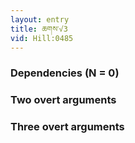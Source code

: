 ```yaml
---
layout: entry
title: ཆགས་√3
vid: Hill:0485
---
```

### Dependencies (N = 0)


### Two overt arguments


### Three overt arguments
